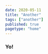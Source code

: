 ```yaml
---
date: 2020-05-11
title: "Another"
tags: ["another"]
published: true
pagetype: "home"
---
```


### Yo!